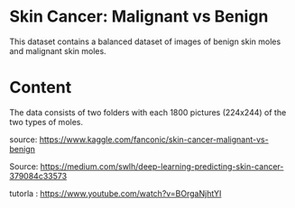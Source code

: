 # Skin Cancer: Malignant vs Benign

This dataset contains a balanced dataset of images of benign skin moles and malignant skin moles.

# Content
The data consists of two folders with each 1800 pictures (224x244) of the two types of moles.




source: https://www.kaggle.com/fanconic/skin-cancer-malignant-vs-benign

Source: https://medium.com/swlh/deep-learning-predicting-skin-cancer-379084c33573

tutorla : https://www.youtube.com/watch?v=BOrgaNjhtYI
